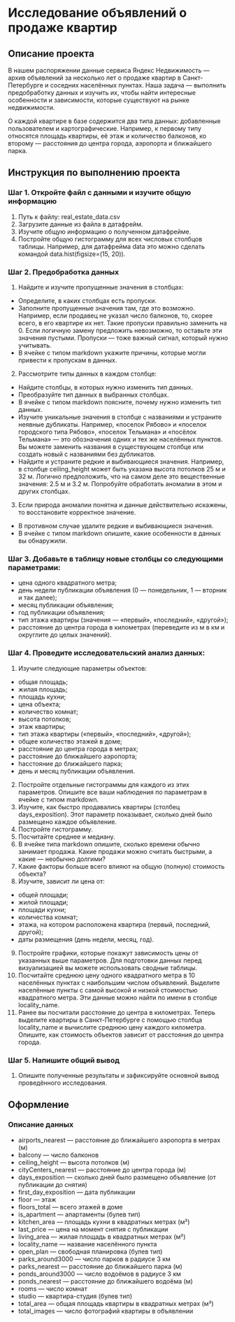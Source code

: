 # Исследование объявлений о продаже квартир
## Описание проекта
В нашем распоряжении данные сервиса Яндекс Недвижимость — архив объявлений за несколько лет о продаже квартир в Санкт-Петербурге и соседних населённых пунктах.
Наша задача — выполнить предобработку данных и изучить их, чтобы найти интересные особенности и зависимости, которые существуют на рынке недвижимости.

О каждой квартире в базе содержится два типа данных: добавленные пользователем и картографические. Например, к первому типу относятся площадь квартиры, её этаж и количество балконов, ко второму — расстояния до центра города, аэропорта и ближайшего парка. 

## Инструкция по выполнению проекта
### Шаг 1. Откройте файл с данными и изучите общую информацию
1. Путь к файлу: real_estate_data.csv
2. Загрузите данные из файла в датафрейм.
3. Изучите общую информацию о полученном датафрейме.
4. Постройте общую гистограмму для всех числовых столбцов таблицы. Например, для датафрейма data это можно сделать командой data.hist(figsize=(15, 20)).

### Шаг 2. Предобработка данных
1. Найдите и изучите пропущенные значения в столбцах:
  - Определите, в каких столбцах есть пропуски.
  - Заполните пропущенные значения там, где это возможно. Например, если продавец не указал число балконов, то, скорее всего, в его квартире их нет. Такие пропуски правильно заменить на 0. Если логичную замену предложить невозможно, то оставьте эти значения пустыми. Пропуски — тоже важный сигнал, который нужно учитывать.
  - В ячейке с типом markdown укажите причины, которые могли привести к пропускам в данных.

2. Рассмотрите типы данных в каждом столбце:
  - Найдите столбцы, в которых нужно изменить тип данных.
  - Преобразуйте тип данных в выбранных столбцах.
  - В ячейке с типом markdown поясните, почему нужно изменить тип данных.
  - Изучите уникальные значения в столбце с названиями и устраните неявные дубликаты. Например, «поселок Рябово» и «поселок городского типа Рябово», «поселок Тельмана» и «посёлок Тельмана» — это обозначения одних и тех же населённых пунктов. Вы можете заменить названия в существующем столбце или создать новый с названиями без дубликатов.
  - Найдите и устраните редкие и выбивающиеся значения. Например, в столбце ceiling_height может быть указана высота потолков 25 м и 32 м. Логично предположить, что на самом деле это вещественные значения: 2.5 м и 3.2 м. Попробуйте обработать аномалии в этом и других столбцах.
 
3. Если природа аномалии понятна и данные действительно искажены, то восстановите корректное значение.
  - В противном случае удалите редкие и выбивающиеся значения.
  - В ячейке с типом markdown опишите, какие особенности в данных вы обнаружили.

### Шаг 3. Добавьте в таблицу новые столбцы со следующими параметрами:
  - цена одного квадратного метра;
  - день недели публикации объявления (0 — понедельник, 1 — вторник и так далее);
  - месяц публикации объявления;
  - год публикации объявления;
  - тип этажа квартиры (значения — «‎первый», «последний», «другой»);
  - расстояние до центра города в километрах (переведите из м в км и округлите до целых значений).
    
### Шаг 4. Проведите исследовательский анализ данных:
1. Изучите следующие параметры объектов:
  - общая площадь;
  - жилая площадь;
  - площадь кухни;
  - цена объекта;
  - количество комнат;
  - высота потолков;
  - этаж квартиры;
  - тип этажа квартиры («первый», «последний», «другой»);
  - общее количество этажей в доме;
  - расстояние до центра города в метрах;
  - расстояние до ближайшего аэропорта;
  - hасстояние до ближайшего парка;
  - день и месяц публикации объявления.
2. Постройте отдельные гистограммы для каждого из этих параметров. Опишите все ваши наблюдения по параметрам в ячейке с типом markdown.
3. Изучите, как быстро продавались квартиры (столбец days_exposition). Этот параметр показывает, сколько дней было размещено каждое объявление. 
4. Постройте гистограмму.
5. Посчитайте среднее и медиану.
6. В ячейке типа markdown опишите, сколько времени обычно занимает продажа. Какие продажи можно считать быстрыми, а какие — необычно долгими?
7. Какие факторы больше всего влияют на общую (полную) стоимость объекта?
8. Изучите, зависит ли цена от:
  - общей площади;
  - жилой площади;
  - площади кухни;
  - количества комнат;
  - этажа, на котором расположена квартира (первый, последний, другой);
  - даты размещения (день недели, месяц, год).
9. Постройте графики, которые покажут зависимость цены от указанных выше параметров. Для подготовки данных перед визуализацией вы можете использовать сводные таблицы.
10. Посчитайте среднюю цену одного квадратного метра в 10 населённых пунктах с наибольшим числом объявлений. Выделите населённые пункты с самой высокой и низкой стоимостью квадратного метра. Эти данные можно найти по имени в столбце locality_name.
11. Ранее вы посчитали расстояние до центра в километрах. Теперь выделите квартиры в Санкт-Петербурге с помощью столбца locality_name и вычислите среднюю цену каждого километра. Опишите, как стоимость объектов зависит от расстояния до центра города.


### Шаг 5. Напишите общий вывод
1. Опишите полученные результаты и зафиксируйте основной вывод проведённого исследования.

## Оформление

### Описание данных
  - airports_nearest — расстояние до ближайшего аэропорта в метрах (м)
  - balcony — число балконов
  - ceiling_height — высота потолков (м)
  - cityCenters_nearest — расстояние до центра города (м)
  - days_exposition — сколько дней было размещено объявление (от публикации до снятия)
  - first_day_exposition — дата публикации
  - floor — этаж
  - floors_total — всего этажей в доме
  - is_apartment — апартаменты (булев тип)
  - kitchen_area — площадь кухни в квадратных метрах (м²)
  - last_price — цена на момент снятия с публикации
  - living_area — жилая площадь в квадратных метрах (м²)
  - locality_name — название населённого пункта
  - open_plan — свободная планировка (булев тип)
  - parks_around3000 — число парков в радиусе 3 км
  - parks_nearest — расстояние до ближайшего парка (м)
  - ponds_around3000 — число водоёмов в радиусе 3 км
  - ponds_nearest — расстояние до ближайшего водоёма (м)
  - rooms — число комнат
  - studio — квартира-студия (булев тип)
  - total_area — общая площадь квартиры в квадратных метрах (м²)
  - total_images — число фотографий квартиры в объявлении
